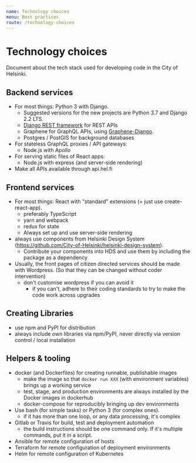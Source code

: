 ```yaml
---
name: Technology choices
menu: Best practices
route: /technology-choices
---
```


# Technology choices

Document about the tech stack used for developing code in the City of
Helsinki.

Backend services
----------------

- For most things: Python 3 with Django.
  - Suggested versions for the new projects are Python 3.7 and Django 2.2 LTS.
  - [Django REST framework](https://www.django-rest-framework.org/) for REST APIs
  - Graphene for GraphQL APIs, using [Graphene-Django](https://docs.graphene-python.org/projects/django/en/latest/).
  - Postgres / PostGIS for background databases
- For stateless GraphQL proxies / API gateways:
  - Node.js with Apollo
- For serving static files of React apps:
  - Node.js with express (and server-side rendering)
- Make all APIs available through api.hel.fi

Frontend services
-----------------

- For most things: React with "standard" extensions (= just use
  create-react-app).
  - preferably TypeScript
  - yarn and webpack
  - redux for state
  - Always set up and use server-side rendering
- always use components from Helsinki Design System
  (https://github.com/City-of-Helsinki/helsinki-design-system).
  - Contribute your components into HDS and use them by including the
    package as a dependency
- Usually, the front pages of citizen directed services should be made
  with Wordpress.  (So that they can be changed without coder
  intervention)
  - don't customise wordpress if you can avoid it
    - if you can't, adhere to their coding standards to try to make the
      code work across upgrades

Creating Libraries
------------------

- use npm and PyPI for distribution
- always include own libraries via npm/PyPI, never directly via version
  control / local installation

Helpers & tooling
-----------------

- docker (and Dockerfiles) for creating runnable, publishable images
  - make the image so that `docker run XXX` (with environment variables)
    brings up a working service
  - test, stage, and production environments are always installed by the
    Docker images in dockerhub
  - docker-compose for reproducibly bringing up dev environments
- Use bash (for simple tasks) or Python 3 (for complex ones).
  - if it has more than one loop, or any data processing, it's complex
- Gitlab or Travis for build, test and deployment automation
  - the build instructions should be one command only.  If it's multiple
    commands, put it in a script.
- Ansible for remote configuration of hosts
- Terraform for remote configuration of deployment environments
- Helm for remote configuration of Kubernetes

